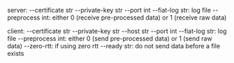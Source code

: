server:
	--certificate str
	--private-key str
	--port int
	--fiat-log str: log file
	--preprocess int: either 0 (receive pre-processed data) or 1 (receive raw data)

client:
	--certificate str
	--private-key str
	--host str
	--port int
	--fiat-log str: log file
	--preprocess int: either 0 (send pre-processed data) or 1 (send raw data)
	--zero-rtt: if using zero rtt
	--ready str: do not send data before a file exists
